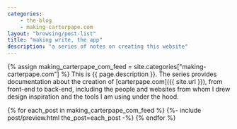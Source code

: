 ```yaml
---
categories:
    - the-blog
    - making-carterpape.com
layout: "browsing/post-list"
title: "making write, the app"
description: "a series of notes on creating this website"
---
```


{% assign making_carterpape_com_feed = site.categories["making-carterpape.com"] %}
This is {{ page.description }}. The series provides documentation about the creation of [carterpape.com]({{ site.url }}), from front-end to back-end, including the people and websites from whom I drew design inspiration and the tools I am using under the hood.

{% for each_post in making_carterpape_com_feed %}
    {%- include post/preview.html the_post=each_post -%}
{% endfor %}
